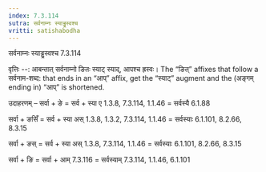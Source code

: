 ```yaml
---
index: 7.3.114
sutra: सर्वनाम्नः स्याड्ढ्रस्वश्च
vritti: satishabodha
---
```



 सर्वनाम्नः स्याड्ढ्रस्वश्च 7.3.114 


वृत्तिः --: आबन्तात् सर्वनाम्नो ङितः स्याट् स्याद्, आपश्च ह्रस्वः। The “ङित्” affixes that follow a सर्वनाम-शब्द: that ends in an “आप्” affix, get the “स्याट्” augment and the (अङ्गम् ending in) “आप्” is shortened.


उदाहरणम् – सर्वा + ङे = सर्व + स्या ए 1.3.8, 7.3.114, 1.1.46 = सर्वस्यै 6.1.88 


सर्वा + ङसिँ = सर्व + स्या अस् 1.3.8, 1.3.2, 7.3.114, 1.1.46 = सर्वस्याः 6.1.101, 8.2.66, 8.3.15 


सर्वा + ङस् = सर्व + स्या अस् 1.3.8, 7.3.114, 1.1.46 = सर्वस्याः 6.1.101, 8.2.66, 8.3.15 


सर्वा + ङि = सर्वा + आम् 7.3.116 = सर्वस्याम् 7.3.114, 1.1.46, 6.1.101 


